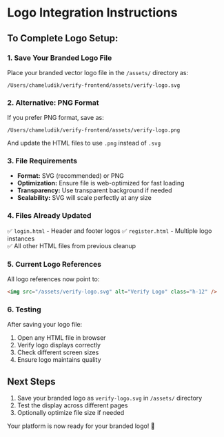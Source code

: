 # Logo Integration Instructions

## To Complete Logo Setup:

### 1. Save Your Branded Logo File
Place your branded vector logo file in the `/assets/` directory as:
```
/Users/chameludik/verify-frontend/assets/verify-logo.svg
```

### 2. Alternative: PNG Format
If you prefer PNG format, save as:
```
/Users/chameludik/verify-frontend/assets/verify-logo.png
```
And update the HTML files to use `.png` instead of `.svg`

### 3. File Requirements
- **Format:** SVG (recommended) or PNG
- **Optimization:** Ensure file is web-optimized for fast loading
- **Transparency:** Use transparent background if needed
- **Scalability:** SVG will scale perfectly at any size

### 4. Files Already Updated
✅ `login.html` - Header and footer logos
✅ `register.html` - Multiple logo instances  
✅ All other HTML files from previous cleanup

### 5. Current Logo References
All logo references now point to:
```html
<img src="/assets/verify-logo.svg" alt="Verify Logo" class="h-12" />
```

### 6. Testing
After saving your logo file:
1. Open any HTML file in browser
2. Verify logo displays correctly
3. Check different screen sizes
4. Ensure logo maintains quality

## Next Steps
1. Save your branded logo as `verify-logo.svg` in `/assets/` directory
2. Test the display across different pages
3. Optionally optimize file size if needed

Your platform is now ready for your branded logo! 🎉
